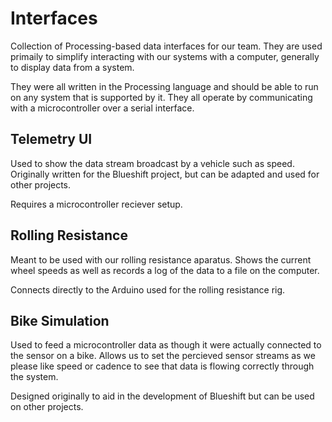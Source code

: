 # Interfaces

Collection of Processing-based data interfaces for our team. They are used primaily to simplify interacting with our systems with a computer, generally to display data from a system.

They were all written in the Processing language and should be able to run on any system that is supported by it. They all operate by communicating with a microcontroller over a serial interface.

## Telemetry UI

Used to show the data stream broadcast by a vehicle such as speed. Originally written for the Blueshift project, but can be adapted and used for other projects.

Requires a microcontroller reciever setup.

## Rolling Resistance

Meant to be used with our rolling resistance aparatus. Shows the current wheel speeds as well as records a log of the data to a file on the computer.

Connects directly to the Arduino used for the rolling resistance rig.

## Bike Simulation

Used to feed a microcontroller data as though it were actually connected to the sensor on a bike. Allows us to set the percieved sensor streams as we please like speed or cadence to see that data is flowing correctly through the system.

Designed originally to aid in the development of Blueshift but can be used on other projects.
